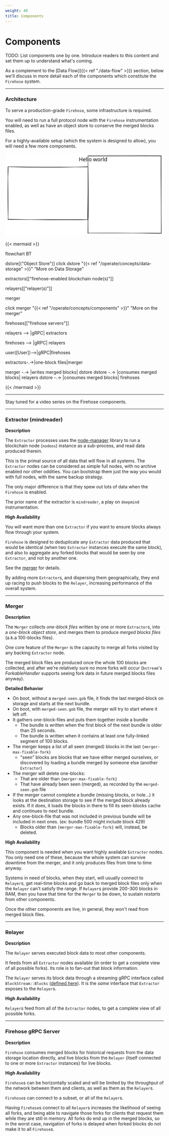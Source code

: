 ```yaml
---
weight: 40
title: Components
---
```


# Components

TODO: List components one by one. Introduce readers to this content and set them up to understand what's coming.

As a complement to the \[Data Flow]\(\{{< ref "./data-flow" >\}}) section, below we'll discuss in more detail each of the components which constitute the `Firehose` system.

***

### Architecture

To serve a production-grade `Firehose`, some infrastructure is required.

You will need to run a full protocol node with the `Firehose` instrumentation enabled, as well as have an object store to conserve the merged blocks files.

For a highly-available setup (which the system is designed to allow), you will need a few more components.

<img src="../.gitbook/assets/file.drawing.svg" alt="" class="gitbook-drawing">

\{{< mermaid >\}}

flowchart BT

dstore\[("Object Store")] click dstore "\{{< ref "/operate/concepts/data-storage" >\}}" "More on Data Storage"

extractors\[\["firehose-enabled blockchain node(s)"]]

relayers\[\["relayer(s)"]]

merger

click merger "\{{< ref "/operate/concepts/components" >\}}" "More on the merger"

firehoses\[\["firehose servers"]]

relayers --> |gRPC| extractors

firehoses --> |gRPC| relayers

user(\[User])-->|gRPC|firehoses

extractors-.->|one-block files|merger

merger -.-> |writes merged blocks| dstore dstore -.-> |consumes merged blocks| relayers dstore -.-> |consumes merged blocks| firehoses

\{{< /mermaid >\}}

***

Stay tuned for a video series on the Firehose components.

***

### Extractor (mindreader)

**Description**

The `Extractor` processes uses the [node-manager](https://github.com/streamingfast/node-manager) library to run a blockchain node (`nodeos`) instance as a sub-process, and read data produced therein.

This is the primal source of all data that will flow in all systems. The `Extractor` nodes can be considered as simple full nodes, with no archive enabled nor other oddities. You can bootstrap them just the way you would with full nodes, with the same backup strategy.

The only major difference is that they spew out lots of data when the `Firehose` is enabled.

The prior name of the extractor is `mindreader`, a play on `deepmind` instrumentation.

**High Availability**

You will want more than one `Extractor` if you want to ensure blocks always flow through your system.

`Firehose` is designed to deduplicate any `Extractor` data produced that would be identical (when two `Extractor` instances execute the same block), and also to aggregate any forked blocks that would be seen by one `Extractor`, and not by another one.

See the [merger](components.md#merger) for details.

By adding more `Extractor`s, and dispersing them geographically, they end up racing to push blocks to the `Relayer`, increasing performance of the overall system.

***

### Merger

**Description**

The `Merger` collects _one-block files_ written by one or more `Extractor`s, into a _one-block object store_, and merges them to produce _merged blocks files_ (a.k.a 100-blocks files).

One core feature of the `Merger` is the capacity to merge all forks visited by any backing `Extractor` node.

The merged block files are produced once the whole 100 blocks are collected, and after we're relatively sure no more forks will occur (`bstream`'s _ForkableHandler_ supports seeing fork data in future merged blocks files anyway).

**Detailed Behavior**

* On boot, without a `merged-seen.gob` file, it finds the last merged-block on storage and starts at the next bundle.
* On boot, with `merged-seen.gob` file, the merger will try to start where it left off.
* It gathers one-block-files and puts them together inside a bundle
  * The bundle is written when the first block of the next bundle is older than 25 seconds.
  * The bundle is written when it contains at least one fully-linked segment of 100 blocks.
* The merger keeps a list of all seen (merged) blocks in the last `{merger-max-fixable-fork}`
  * "seen" blocks are blocks that we have either merged ourselves, or discovered by loading a bundle merged by someone else (another `Extractor`)
* The merger will delete one-blocks:
  * That are older than `{merger-max-fixable-fork}`
  * That have already been seen (merged), as recorded by the `merged-seen.gob` file
* If the merger cannot complete a bundle (missing blocks, or hole...) it looks at the destination storage to see if the merged block already exists. If it does, it loads the blocks in there to fill its seen-blocks cache and continues to next bundle.
* Any one-block-file that was not included in previous bundle will be included in next ones. (ex: bundle 500 might include block 429)
  * Blocks older than `{merger-max-fixable-fork}` will, instead, be deleted.

**High Availability**

This component is needed when you want highly available `Extractor` nodes. You only need one of these, because the whole system can survive downtime from the merger, and it only produces files from time to time anyway.

Systems in need of blocks, when they start, will usually connect to `Relayer`s, get real-time blocks and go back to merged block files only when the `Relayer` can't satisfy the range. If `Relayer`s provide 200-300 blocks in RAM, then you have that time for the `Merger` to be down, to sustain _restarts_ from other components.

Once the other components are live, in general, they won't read from merged block files.

***

### Relayer

**Description**

The `Relayer` serves executed block data to most other components.

It feeds from all `Extractor` nodes available (in order to get a complete view of all possible forks). Its role is to fan-out that block information.

The `Relayer` serves its block data through a streaming gRPC interface called `BlockStream::Blocks` ([defined here](https://github.com/streamingfast/proto/blob/develop/sf/bstream/v1/bstream.proto)). It is the _same_ interface that `Extractor` exposes to the `Relayer`s.

**High Availability**

`Relayer`s feed from all of the `Extractor` nodes, to get a complete view of all possible forks.

***

### Firehose gRPC Server

**Description**

`Firehose` consumes merged blocks for historical requests from the data storage location directly, and live blocks from the `Relayer` (itself connected to one or more `Extractor` instances) for live blocks.

**High Availability**

`Firehose`s can be horizontally scaled and will be limited by the throughput of the network between them and clients, as well as them as the `Relayer`s.

`Firehose`s can connect to a subset, or all of the `Relayer`s.

Having `Firehose`s connect to all `Relayer`s increases the likelihood of seeing all forks, and being able to navigate those forks for clients that request them while they are still in memory. All forks do end up in the merged blocks, so in the worst case, navigation of forks is delayed when forked blocks do not make it to all `Firehose`s.

